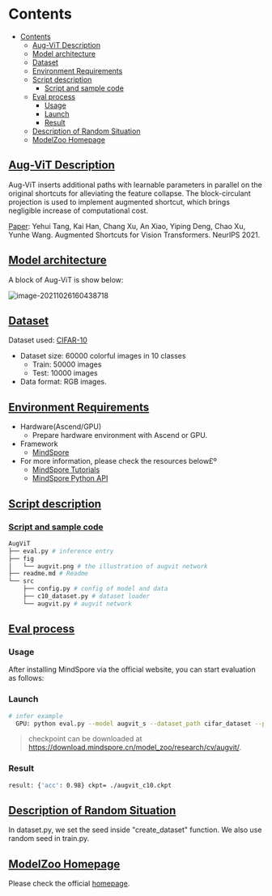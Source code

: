# Contents

- [Contents](#contents)
    - [Aug-ViT Description](#aug-vit-description)
    - [Model architecture](#model-architecture)
    - [Dataset](#dataset)
    - [Environment Requirements](#environment-requirements)
    - [Script description](#script-description)
        - [Script and sample code](#script-and-sample-code)
    - [Eval process](#eval-process)
        - [Usage](#usage)
        - [Launch](#launch)
        - [Result](#result)
    - [Description of Random Situation](#description-of-random-situation)
    - [ModelZoo Homepage](#modelzoo-homepage)

## [Aug-ViT Description](#contents)

Aug-ViT inserts additional paths with learnable parameters in parallel on the original shortcuts for alleviating the feature collapse. The block-circulant projection is used to implement augmented shortcut, which brings negligible increase of computational cost.

[Paper](https://arxiv.org/abs/2106.15941): Yehui Tang, Kai Han, Chang Xu, An Xiao, Yiping Deng, Chao Xu, Yunhe Wang. Augmented Shortcuts for Vision Transformers. NeurIPS 2021.

## [Model architecture](#contents)

A block of Aug-ViT is show below:

![image-20211026160438718](./fig/augvit.png)

## [Dataset](#contents)

Dataset used: [CIFAR-10](https://www.cs.toronto.edu/~kriz/cifar.html)

- Dataset size: 60000 colorful images in 10 classes
    - Train: 50000 images
    - Test: 10000 images
- Data format: RGB images.

## [Environment Requirements](#contents)

- Hardware(Ascend/GPU)
    - Prepare hardware environment with Ascend or GPU.
- Framework
    - [MindSpore](https://www.mindspore.cn/install/en)
- For more information, please check the resources below£º
    - [MindSpore Tutorials](https://www.mindspore.cn/tutorials/en/r1.8/index.html)
    - [MindSpore Python API](https://www.mindspore.cn/docs/api/en/r1.8/index.html)

## [Script description](#contents)

### [Script and sample code](#contents)

```bash
AugViT
├── eval.py # inference entry
├── fig
│   └── augvit.png # the illustration of augvit network
├── readme.md # Readme
└── src
    ├── config.py # config of model and data
    ├── c10_dataset.py # dataset loader
    └── augvit.py # augvit network
```

## [Eval process](#contents)

### Usage

After installing MindSpore via the official website, you can start evaluation as follows:

### Launch

```bash
# infer example
  GPU: python eval.py --model augvit_s --dataset_path cifar_dataset --platform GPU --checkpoint_path [CHECKPOINT_PATH]
```

> checkpoint can be downloaded at https://download.mindspore.cn/model_zoo/research/cv/augvit/.

### Result

```bash
result: {'acc': 0.98} ckpt= ./augvit_c10.ckpt
```

## [Description of Random Situation](#contents)

In dataset.py, we set the seed inside "create_dataset" function. We also use random seed in train.py.

## [ModelZoo Homepage](#contents)

Please check the official [homepage](https://gitee.com/mindspore/models).